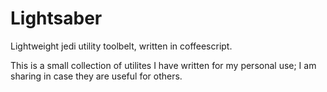Lightsaber
==========

Lightweight jedi utility toolbelt, written in coffeescript.

This is a small collection of utilites I have written for my personal use; I am sharing in case they are useful for others.

